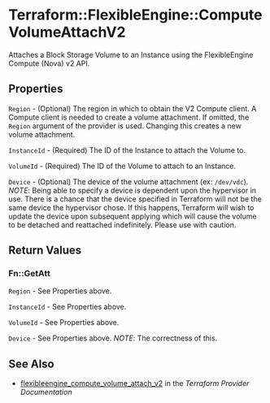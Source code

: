 # Terraform::FlexibleEngine::ComputeVolumeAttachV2

Attaches a Block Storage Volume to an Instance using the FlexibleEngine
Compute (Nova) v2 API.

## Properties

`Region` - (Optional) The region in which to obtain the V2 Compute client.
A Compute client is needed to create a volume attachment. If omitted, the
`Region` argument of the provider is used. Changing this creates a
new volume attachment.

`InstanceId` - (Required) The ID of the Instance to attach the Volume to.

`VolumeId` - (Required) The ID of the Volume to attach to an Instance.

`Device` - (Optional) The device of the volume attachment (ex: `/dev/vdc`).
_NOTE_: Being able to specify a device is dependent upon the hypervisor in
use. There is a chance that the device specified in Terraform will not be
the same device the hypervisor chose. If this happens, Terraform will wish
to update the device upon subsequent applying which will cause the volume
to be detached and reattached indefinitely. Please use with caution.


## Return Values

### Fn::GetAtt

`Region` - See Properties above.

`InstanceId` - See Properties above.

`VolumeId` - See Properties above.

`Device` - See Properties above. _NOTE_: The correctness of this.

## See Also

* [flexibleengine_compute_volume_attach_v2](https://www.terraform.io/docs/providers/flexibleengine/r/compute_volume_attach_v2.html) in the _Terraform Provider Documentation_